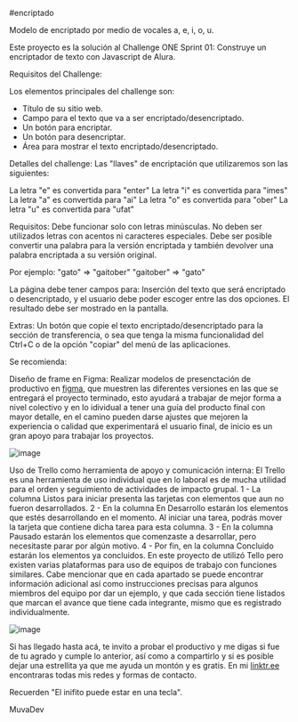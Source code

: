 #encriptado

Modelo de encriptado por medio de vocales a, e, i, o, u. 

Este proyecto es la solución al Challenge ONE Sprint 01: Construye un encriptador de texto con Javascript de Alura.

Requisitos del Challenge: 

Los elementos principales del challenge son:
- Título de su sitio web.
- Campo para el texto que va a ser encriptado/desencriptado.
- Un botón para encriptar.
- Un botón para desencriptar.
- Área para mostrar el texto encriptado/desencriptado.

Detalles del challenge: 
Las "llaves" de encriptación que utilizaremos son las siguientes:

La letra "e" es convertida para "enter"
La letra "i" es convertida para "imes"
La letra "a" es convertida para "ai"
La letra "o" es convertida para "ober"
La letra "u" es convertida para "ufat"

Requisitos:
Debe funcionar solo con letras minúsculas.
No deben ser utilizados letras con acentos ni caracteres especiales.
Debe ser posible convertir una palabra para la versión encriptada y también devolver una palabra encriptada a su versión original.

Por ejemplo:
"gato" => "gaitober"
"gaitober" => "gato"

La página debe tener campos para:
Inserción del texto que será encriptado o desencriptado, y el usuario debe poder escoger entre las dos opciones.
El resultado debe ser mostrado en la pantalla.

Extras:
Un botón que copie el texto encriptado/desencriptado para la sección de transferencia, o sea que tenga la misma funcionalidad del Ctrl+C o de la opción "copiar" del menú de las aplicaciones.


Se recomienda:

Diseño de frame en Figma:
Realizar modelos de presenctación de productivo en [figma](https://www.figma.com), que muestren las diferentes versiones en las que se entregará el proyecto terminado, esto ayudará a trabajar de mejor forma a nivel colectivo y en lo idividual a tener una guía del producto final con mayor detalle, en el camino pueden darse ajustes que mejoren la experiencia o calidad que experimentará el usuario final, de inicio es un gran apoyo para trabajar los proyectos. 

![image](https://github.com/muvadev/encriptado/assets/157439548/f5c96baa-6397-45e1-a1f0-3dd8f342ae97)


Uso de Trello como herramienta de apoyo y comunicación interna:
El Trello es una herramienta de uso individual que en lo laboral es de mucha utilidad para el orden y seguimiento de actividades de impacto grupal.
1 - La columna Listos para iniciar presenta las tarjetas con elementos que aun no fueron desarrollados.
2 - En la columna En Desarrollo estarán los elementos que estés desarrollando en el momento. Al iniciar una tarea, podrás mover la tarjeta que contiene dicha tarea para esta columna.
3 - En la columna Pausado estarán los elementos que comenzaste a desarrollar, pero necesitaste parar por algún motivo.
4 - Por fin, en la columna Concluido estarán los elementos ya concluidos.
En este proyecto de utilizó Tello pero existen varias plataformas para uso de equipos de trabajo con funciones similares. Cabe mencionar que en cada apartado se puede encontrar información adicional así como instrucciones precisas para algunos miembros del equipo por dar un ejemplo, y que cada sección tiene listados que marcan el avance que tiene cada integrante, mismo que es registrado individualmente. 

![image](https://github.com/muvadev/encriptado/assets/157439548/e1947212-b430-4f61-9182-4f03d90902ef)


Si has llegado hasta acá, te invito a probar el productivo y me digas si fue de tu agrado y cumple lo anterior, así como a compartirlo y si es posible dejar una estrellita ya que me ayuda un montón y es gratis. 
En mi [linktr.ee](https://linktr.ee/muvadev) encontraras todas mis redes y formas de contacto. 


Recuerden "El inifito puede estar en una tecla". 

MuvaDev

